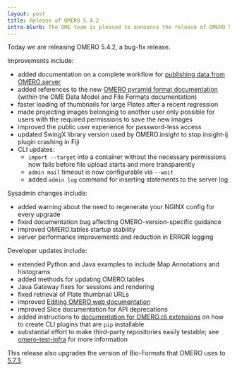 ```yaml
---
layout: post
title: Release of OMERO 5.4.2
intro-blurb: The OME team is pleased to announce the release of OMERO 5.4.2.
---
```

Today we are releasing OMERO 5.4.2, a bug-fix release.

Improvements include:

* added documentation on a complete workflow for
  [publishing data from OMERO.server](https://docs.openmicroscopy.org/latest/omero/sysadmins/public.html)
* added references to the new
  [OMERO pyramid format documentation](https://docs.openmicroscopy.org/latest/ome-model/omero-pyramid/index.html)
  (within the OME Data Model and File Formats documentation)
* faster loading of thumbnails for large Plates after a recent regression
* made projecting images belonging to another user only possible for users
  with the required permissions to save the new images
* improved the public user experience for password-less access
* updated SwingX library version used by OMERO.insight to stop insight-ij
  plugin crashing in Fiji
* CLI updates:
  * ``import --target`` into a container without the necessary permissions 
    now fails before file upload starts and more transparently
  * ``admin mail`` timeout is now configurable via ``--wait``
  * added ``admin log`` command for inserting statements to the server log

Sysadmin changes include:

* added warning about the need to regenerate your NGINX config for every
  upgrade
* fixed documentation bug affecting OMERO-version-specific guidance
* improved OMERO.tables startup stability
* server performance improvements and reduction in ERROR logging

Developer updates include:

* extended Python and Java examples to include Map Annotations and histograms
* added methods for updating OMERO.tables
* Java Gateway fixes for sessions and rendering
* fixed retrieval of Plate thumbnail URLs
* improved [Editing OMERO.web documentation](https://docs.openmicroscopy.org/latest/omero/developers/Web/EditingOmeroWeb.html)
* improved Slice documentation for API deprecations
* added instructions to
  [documentation for OMERO.cli extensions](https://docs.openmicroscopy.org/latest/omero/developers/cli/extending.html)
  on how to create CLI plugins that are ``pip`` installable
* substantial effort to make third-party repositories easily testable;
  see [omero-test-infra](https://github.com/openmicroscopy/omero-test-infra)
  for more information

This release also upgrades the version of Bio-Formats that OMERO uses to
[5.7.3](https://docs.openmicroscopy.org/bio-formats/5.7.3/about/whats-new.html).
